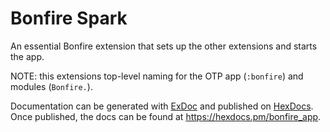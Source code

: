 # Bonfire Spark

An essential Bonfire extension that sets up the other extensions and starts the app.


NOTE: this extensions top-level naming for the OTP app (`:bonfire`) and modules (`Bonfire.`).

Documentation can be generated with [ExDoc](https://github.com/elixir-lang/ex_doc)
and published on [HexDocs](https://hexdocs.pm). Once published, the docs can
be found at <https://hexdocs.pm/bonfire_app>.

